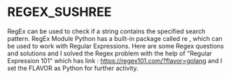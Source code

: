 # REGEX_SUSHREE

RegEx can be used to check if a string contains the specified search pattern. RegEx Module Python has a built-in package called re , which can be used to work with Regular Expressions.
Here are some Regex questions and solutions and I solved the Regex problem with the help of "Regular Expression 101" which has link : https://regex101.com/?flavor=golang and I set the FLAVOR as Python for further activity.
